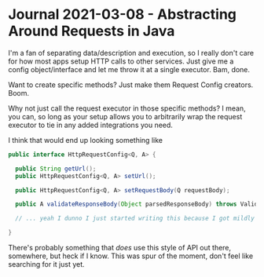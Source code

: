 Journal 2021-03-08 - Abstracting Around Requests in Java
========

I'm a fan of separating data/description and execution, so I really don't care for how most apps setup HTTP calls to other services.  Just give me a config object/interface and let me throw it at a single executor.  Bam, done.

Want to create specific methods?  Just make them Request Config creators.  Boom.

Why not just call the request executor in those specific methods?  I mean, you can, so long as your setup allows you to arbitrarily wrap the request executor to tie in any added integrations you need.

I think that would end up looking something like

```java
public interface HttpRequestConfig<Q, A> {

  public String getUrl();
  public HttpRequestConfig<Q, A> setUrl();

  public HttpRequestConfig<Q, A> setRequestBody(Q requestBody);

  public A validateResponseBody(Object parsedResponseBody) throws ValidationExceptionOrWhateverIdfc;

  // ... yeah I dunno I just started writing this because I got mildly frustrated.

}
```

There's probably something that _does_ use this style of API out there, somewhere, but heck if I know.  This was spur of the moment, don't feel like searching for it just yet.
